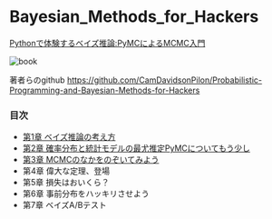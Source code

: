 # Bayesian_Methods_for_Hackers
<a target="_blank" href="https://www.amazon.co.jp/gp/product/4627077912/ref=as_li_tl?ie=UTF8&camp=247&creative=1211&creativeASIN=4627077912&linkCode=as2&tag=reaesjapan05-22&linkId=4c740cab59cd8150fbbf79a2f4f8ade9">Pythonで体験するベイズ推論:PyMCによるMCMC入門</a><img src="//ir-jp.amazon-adsystem.com/e/ir?t=reaesjapan05-22&l=am2&o=9&a=4627077912" width="1" height="1" border="0" alt="" style="border:none !important; margin:0px !important;" />

![book](https://user-images.githubusercontent.com/50528980/95286010-cb26da80-0827-11eb-8a0d-73a0d1dc0310.jpeg)

著者らのgithub
https://github.com/CamDavidsonPilon/Probabilistic-Programming-and-Bayesian-Methods-for-Hackers

### 目次
- [第1章   ベイズ推論の考え方](/Ch1_Introduction_PyMC3.ipynb)
- [第2章   確率分布と統計モデルの最尤推定PyMCについてもう少し](/Ch2_MorePyMC_PyMC3.ipynb)
- [第3章   MCMCのなかをのぞいてみよう](/Ch3_MorePyMC_PyMC3.ipynb)
- 第4章   偉大な定理、登場
- 第5章   損失はおいくら？
- 第6章   事前分布をハッキリさせよう
- 第7章   ベイズA/Bテスト
